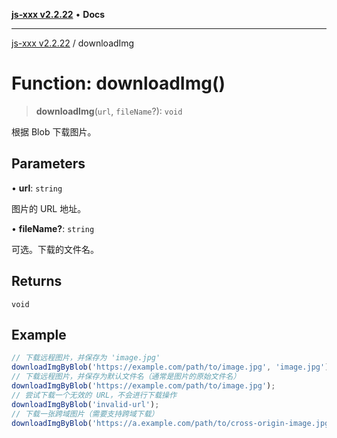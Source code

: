 [**js-xxx v2.2.22**](../README.md) • **Docs**

***

[js-xxx v2.2.22](../README.md) / downloadImg

# Function: downloadImg()

> **downloadImg**(`url`, `fileName`?): `void`

根据 Blob 下载图片。

## Parameters

• **url**: `string`

图片的 URL 地址。

• **fileName?**: `string`

可选。下载的文件名。

## Returns

`void`

## Example

```ts
// 下载远程图片，并保存为 'image.jpg'
downloadImgByBlob('https://example.com/path/to/image.jpg', 'image.jpg');
// 下载远程图片，并保存为默认文件名（通常是图片的原始文件名）
downloadImgByBlob('https://example.com/path/to/image.jpg');
// 尝试下载一个无效的 URL，不会进行下载操作
downloadImgByBlob('invalid-url');
// 下载一张跨域图片（需要支持跨域下载）
downloadImgByBlob('https://a.example.com/path/to/cross-origin-image.jpg', 'cross-origin-image.jpg');
```
